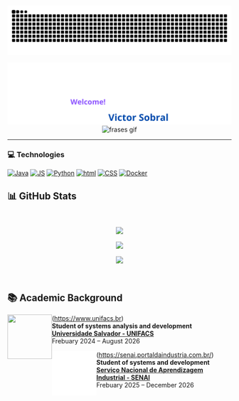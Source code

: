 <p align="center">
  <img src="https://github.com/v21sobral/v21sobral/blob/output/github-contribution-grid-snake-dark.svg" alt="snake gif" />
</p>
<p align="center">
  <img src="https://github.com/v21sobral/v21sobral/blob/main/img/Victor%20Sobral.png" alt="programmer png" />
   <img src="https://media.giphy.com/media/4c6D6cIvZ187wJxlcf/giphy.gif" alt="frases gif" />
</p>


---

### 💻 **Technologies**

	
[![Java](https://skillicons.dev/icons?i=java&theme=light)](https://skillicons.dev)
[![JS](https://skillicons.dev/icons?i=js&theme=dark)](https://skillicons.dev)
[![Python](https://skillicons.dev/icons?i=python&theme=dark)](https://skillicons.dev)
[![html](https://skillicons.dev/icons?i=html&theme=dark)](https://skillicons.dev)
[![CSS](https://skillicons.dev/icons?i=css&theme=dark)](https://skillicons.dev)
[![Docker](https://skillicons.dev/icons?i=docker&theme=dark)](https://skillicons.dev)

## 📊 **GitHub Stats**

<br>

<p align="center">
  <img src="https://github-readme-stats.vercel.app/api?username=v21sobral&show_icons=true&theme=radical" width="48%" />
</p>
<p align="center">
  <img src="https://github-readme-stats.vercel.app/api/top-langs/?username=v21sobral&layout=compact&theme=radical" width="48%" />
</p>
<p align="center">
  <img src="https://github-profile-summary-cards.vercel.app/api/cards/profile-details?username=v21sobral&theme=radical" width="48%" />
</p>
<br>

## 📚 **Academic Background**

<img align="left" height="100px" width="100px" src="https://github.com/v21sobral/v21sobral/blob/main/img/unifacsAnima.gif"/>(https://www.unifacs.br)  
**Student of systems analysis and development**  
[**Universidade Salvador - UNIFACS**](https://www.unifacs.br)  
Frebuary 2024 – August 2026

<img align="left" height="100px" width="100px" src="https://github.com/v21sobral/v21sobral/blob/main/img/SenaiAnima.gif"/>(https://senai.portaldaindustria.com.br/)  
**Student of systems and development**  
[**Serviço Nacional de Aprendizagem Industrial - SENAI**](https://senai.portaldaindustria.com.br/)  
Frebuary 2025 – December 2026




